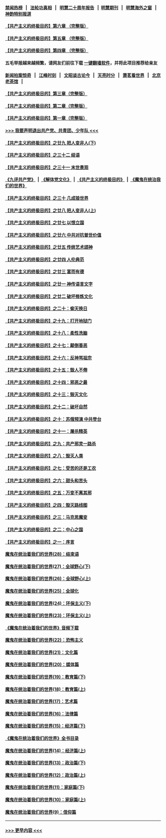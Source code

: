 #### [禁闻热榜](热点新闻.md?=0)  &nbsp;&nbsp;|&nbsp;&nbsp; [法轮功真相](https://github.com/gfw-breaker/truth/blob/master/README.md?=0) &nbsp;&nbsp;|&nbsp;&nbsp; [明慧二十周年报告](https://github.com/gfw-breaker/mh-reports/blob/master/README.md?=0) &nbsp;&nbsp;|&nbsp;&nbsp;[明慧期刊](https://github.com/gfw-breaker/mh-qikan) &nbsp;&nbsp;|&nbsp;&nbsp; [明慧海外之窗](https://github.com/gfw-breaker/mh-news/blob/master/README.md?=0) &nbsp;&nbsp;|&nbsp;&nbsp; [神韵特别报道](https://github.com/gfw-breaker/mh-news/blob/master/shenyun.md?=0)
#### [【共产主义的终极目的】第六章 （完整版）](../pages/nsc422/n11428913.md?t=03160502) 
#### [【共产主义的终极目的】第五章 （完整版）](../pages/nsc422/n11428912.md?t=03160502) 
#### [【共产主义的终极目的】第四章 （完整版）](../pages/nsc422/n11428907.md?t=03160502) 
#### 五毛举报越来越频繁，请网友们前往下载 [一键翻墙软件](https://github.com/gfw-breaker/ssr-accounts)，并将此项目推荐给亲友
#### [新闻拍案惊奇](https://github.com/gfw-breaker/banned-news/blob/master/pages/link4.md) &nbsp;&nbsp;|&nbsp;&nbsp; [江峰时刻](https://github.com/gfw-breaker/banned-news/blob/master/pages/link4.md) &nbsp;&nbsp;|&nbsp;&nbsp; [文昭谈古论今](https://github.com/gfw-breaker/banned-news/blob/master/pages/link4.md) &nbsp;&nbsp;|&nbsp;&nbsp; [天亮时分](https://github.com/gfw-breaker/banned-news/blob/master/pages/link4.md) &nbsp;&nbsp;|&nbsp;&nbsp; [萧茗看世界](https://github.com/gfw-breaker/banned-news/blob/master/pages/link4.md) &nbsp;&nbsp;|&nbsp;&nbsp; [北京老茶馆](https://github.com/gfw-breaker/banned-news/blob/master/pages/link4.md) &nbsp;&nbsp;|&nbsp;&nbsp; 
#### [【共产主义的终极目的】第三章（完整版）](../pages/nsc422/n11428848.md?t=03160502) 
#### [【共产主义的终极目的】第二章（完整版）](../pages/nsc422/n11428831.md?t=03160502) 
#### [【共产主义的终极目的】第一章（完整版）](../pages/nsc422/n11417651.md?t=03160502) 
#### [>>> 我要声明退出共产党、共青团、少年队 <<<](https://github.com/begood0513/goodnews/blob/master/quit/letter.md) 
#### [【共产主义的终极目的】之廿九 把人变非人(下)](../pages/nsc422/n11344140.md?t=03160502) 
#### [【共产主义的终极目的】之三十二 结语](../pages/nsc422/n11360535.md?t=03160502) 
#### [【共产主义的终极目的】之三十一 末世景观](../pages/nsc422/n11351129.md?t=03160502) 
#### [《九评共产党》](https://github.com/begood0513/9ping.md/blob/master/README.md) &nbsp;|&nbsp; [《解体党文化》](../../../../jtdwh.md/blob/master/README.md)  &nbsp;|&nbsp; [《共产主义的终极目的》](../../../../gczydzjmd.md/blob/master/README.md) &nbsp;|&nbsp; [《魔鬼在统治我们的世界》](../../../../mgztzwmdsj.md/blob/master/README.md) 
#### [【共产主义的终极目的】之三十 几成狼世界](../pages/nsc422/n11348280.md?t=03160502) 
#### [【共产主义的终极目的】之廿八 把人变非人(上)](../pages/nsc422/n11340492.md?t=03160502) 
#### [【共产主义的终极目的】之廿七 以恨立国](../pages/nsc422/n11336944.md?t=03160502) 
#### [【共产主义的终极目的】之廿六 中共对抗普世价值](../pages/nsc422/n11324785.md?t=03160502) 
#### [【共产主义的终极目的】之廿五 传统艺术颂神](../pages/nsc422/n11296396.md?t=03160502) 
#### [【共产主义的终极目的】之廿四 人伦典范](../pages/nsc422/n11296397.md?t=03160502) 
#### [【共产主义的终极目的】之廿三 富而有德](../pages/nsc422/n11283598.md?t=03160502) 
#### [【共产主义的终极目的】之廿一 神传语言文字](../pages/nsc422/n11263265.md?t=03160502) 
#### [【共产主义的终极目的】之廿二 破坏修炼文化](../pages/nsc422/n11245728.md?t=03160502) 
#### [【共产主义的终极目的】之二十：偷天换日](../pages/nsc422/n11238846.md?t=03160502) 
#### [【共产主义的终极目的】之十九：打开地狱门](../pages/nsc422/n11206376.md?t=03160502) 
#### [【共产主义的终极目的】之十八：柔性洗脑](../pages/nsc422/n11199994.md?t=03160502) 
#### [【共产主义的终极目的】之十七：颠倒善恶](../pages/nsc422/n11179782.md?t=03160502) 
#### [【共产主义的终极目的】之十六：反神骂祖宗](../pages/nsc422/n11166798.md?t=03160502) 
#### [【共产主义的终极目的】之十五：毁人不倦](../pages/nsc422/n11166792.md?t=03160502) 
#### [【共产主义的终极目的】之十四：邪恶之最](../pages/nsc422/n11150249.md?t=03160502) 
#### [【共产主义的终极目的】之十三：毁灭文化](../pages/nsc422/n11135227.md?t=03160502) 
#### [【共产主义的终极目的】之十二：破坏自然](../pages/nsc422/n11135214.md?t=03160502) 
#### [【共产主义的终极目的】之十：苏俄预演 中共登台](../pages/nsc422/n11118424.md?t=03160502) 
#### [【共产主义的终极目的】之十一：屠杀精英](../pages/nsc422/n11118442.md?t=03160502) 
#### [【共产主义的终极目的】之九：共产邪灵一路杀](../pages/nsc422/n11114139.md?t=03160502) 
#### [【共产主义的终极目的】之八：毁灭人类](../pages/nsc422/n11108503.md?t=03160502) 
#### [【共产主义的终极目的】之七：受苦的还是工农](../pages/nsc422/n11101809.md?t=03160502) 
#### [【共产主义的终极目的】之六：甜头和苦头](../pages/nsc422/n11096971.md?t=03160502) 
#### [【共产主义的终极目的】之五：万变不离其邪](../pages/nsc422/n11091285.md?t=03160502) 
#### [【共产主义的终极目的】之四：毁灭路线图](../pages/nsc422/n11086284.md?t=03160502) 
#### [【共产主义的终极目的】之三：马克思魔变](../pages/nsc422/n11061941.md?t=03160502) 
#### [【共产主义的终极目的】之二：中心之国](../pages/nsc422/n11047728.md?t=03160502) 
#### [【共产主义的终极目的】之一：序言](../pages/nsc422/n11086077.md?t=03160502) 
#### [魔鬼在统治着我们的世界(28)：结束语](../pages/nsc422/n10936246.md?t=03160502) 
#### [魔鬼在统治着我们的世界(27)：全球野心(下)](../pages/nsc422/n10928319.md?t=03160502) 
#### [魔鬼在统治着我们的世界(26)：全球野心(上)](../pages/nsc422/n10900318.md?t=03160502) 
#### [魔鬼在统治着我们的世界(25)：全球化](../pages/nsc422/n10788205.md?t=03160502) 
#### [魔鬼在统治着我们的世界(24)：环保主义(下)](../pages/nsc422/n10695307.md?t=03160502) 
#### [魔鬼在统治着我们的世界(23)：环保主义(上)](../pages/nsc422/n10688613.md?t=03160502) 
#### [《魔鬼在统治着我们的世界》音频下载](../pages/nsc422/n10635553.md?t=03160502) 
#### [魔鬼在统治着我们的世界(22)：恐怖主义](../pages/nsc422/n10614727.md?t=03160502) 
#### [魔鬼在统治着我们的世界(21)：文化篇](../pages/nsc422/n10597706.md?t=03160502) 
#### [魔鬼在统治着我们的世界(20)：媒体篇](../pages/nsc422/n10586579.md?t=03160502) 
#### [魔鬼在统治着我们的世界(19)：教育篇(下)](../pages/nsc422/n10564808.md?t=03160502) 
#### [魔鬼在统治着我们的世界(18)：教育篇(上)](../pages/nsc422/n10526970.md?t=03160502) 
#### [魔鬼在统治着我们的世界(17)：艺术篇](../pages/nsc422/n10499093.md?t=03160502) 
#### [魔鬼在统治着我们的世界(16)：法律篇](../pages/nsc422/n10485969.md?t=03160502) 
#### [魔鬼在统治着我们的世界(15)：经济篇(下)](../pages/nsc422/n10469975.md?t=03160502) 
#### [《魔鬼在统治着我们的世界》全书目录](../pages/nsc422/n10464261.md?t=03160502) 
#### [魔鬼在统治着我们的世界(14)：经济篇(上)](../pages/nsc422/n10457370.md?t=03160502) 
#### [魔鬼在统治着我们的世界(13)：政治篇(下)](../pages/nsc422/n10448270.md?t=03160502) 
#### [魔鬼在统治着我们的世界(12)：政治篇(上)](../pages/nsc422/n10444576.md?t=03160502) 
#### [魔鬼在统治着我们的世界(11)：家庭篇(下)](../pages/nsc422/n10440961.md?t=03160502) 
#### [魔鬼在统治着我们的世界(10)：家庭篇(上)](../pages/nsc422/n10435448.md?t=03160502) 
#### [魔鬼在统治着我们的世界(9)：信仰篇](../pages/nsc422/n10432159.md?t=03160502) 

----
#### [ >>> 更早内容 <<< ](../indexes/nsc422-earlier.md)
